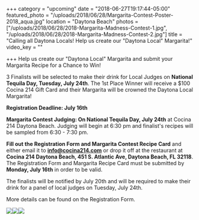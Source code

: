 +++
category = "upcoming"
date = "2018-06-27T19:17:44-05:00"
featured_photo = "/uploads/2018/06/28/Margarita-Contest-Poster-2018_aqua.jpg"
location = "Daytona Beach"
photos = ["/uploads/2018/06/28/2018-Margarita-Madness-Contest-1.jpg", "/uploads/2018/06/28/2018-Margarita-Madness-Contest-2.jpg"]
title = "Calling all Daytona Locals! Help us create our \"Daytona Local\" Margarita!"
video_key = ""

+++
Help us create our "Daytona Local" Margarita and submit your Margarita Recipe for a Chance to Win!

3 Finalists will be selected to make their drink for Local Judges on **National Tequila Day, Tuesday, July 24th**. The 1st Place Winner will receive a $100 Cocina 214 Gift Card and their Margarita will be crowned the Daytona Local Margarita!

  
**Registration Deadline: July 16th**

**Margarita Contest Judging: On National Tequila Day, July 24th** at Cocina 214 Daytona Beach. Judging will begin at 6:30 pm and finalist's recipes will be sampled from 6:30 - 7:30 pm.

**Fill out the Registration Form and Margarita Contest Recipe Card** and either email it to **info@cocina214.com** or drop it off at the restaurant at **Cocina 214 Daytona Beach, 451 S. Atlantic Ave, Daytona Beach, FL 32118**. The Registration Form and Margarita Recipe Card must be submitted by **Monday, July 16th** in order to be valid.

The finalists will be notified by July 20th and will be required to make their drink for a panel of local judges on Tuesday, July 24th. 

More details can be found on the Registration Form.

![](/uploads/2018/06/28/Margarita-Contest-Poster-2018_aqua.jpg)![](/uploads/2018/06/28/2018-Margarita-Madness-Contest-1.jpg)![](/uploads/2018/06/28/2018-Margarita-Madness-Contest-2.jpg)